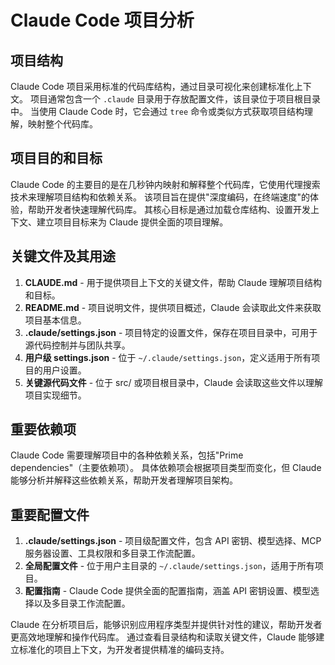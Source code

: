 # Claude Code 项目分析

## 项目结构

Claude Code 项目采用标准的代码库结构，通过目录可视化来创建标准化上下文。 项目通常包含一个 `.claude` 目录用于存放配置文件，该目录位于项目根目录中。 当使用 Claude Code 时，它会通过 `tree` 命令或类似方式获取项目结构理解，映射整个代码库。

## 项目目的和目标

Claude Code 的主要目的是在几秒钟内映射和解释整个代码库，它使用代理搜索技术来理解项目结构和依赖关系。 该项目旨在提供"深度编码，在终端速度"的体验，帮助开发者快速理解代码库。 其核心目标是通过加载仓库结构、设置开发上下文、建立项目目标来为 Claude 提供全面的项目理解。

## 关键文件及其用途

1. **CLAUDE.md** - 用于提供项目上下文的关键文件，帮助 Claude 理解项目结构和目标。
2. **README.md** - 项目说明文件，提供项目概述，Claude 会读取此文件来获取项目基本信息。
3. **.claude/settings.json** - 项目特定的设置文件，保存在项目目录中，可用于源代码控制并与团队共享。
4. **用户级 settings.json** - 位于 `~/.claude/settings.json`，定义适用于所有项目的用户设置。
5. **关键源代码文件** - 位于 src/ 或项目根目录中，Claude 会读取这些文件以理解项目实现细节。

## 重要依赖项

Claude Code 需要理解项目中的各种依赖关系，包括"Prime dependencies"（主要依赖项）。 具体依赖项会根据项目类型而变化，但 Claude 能够分析并解释这些依赖关系，帮助开发者理解项目架构。

## 重要配置文件

1. **.claude/settings.json** - 项目级配置文件，包含 API 密钥、模型选择、MCP 服务器设置、工具权限和多目录工作流配置。
2. **全局配置文件** - 位于用户主目录的 `~/.claude/settings.json`，适用于所有项目。
3. **配置指南** - Claude Code 提供全面的配置指南，涵盖 API 密钥设置、模型选择以及多目录工作流配置。

Claude 在分析项目后，能够识别应用程序类型并提供针对性的建议，帮助开发者更高效地理解和操作代码库。 通过查看目录结构和读取关键文件，Claude 能够建立标准化的项目上下文，为开发者提供精准的编码支持。
